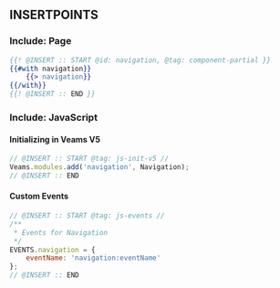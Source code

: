 
## INSERTPOINTS

### Include: Page

``` hbs
{{! @INSERT :: START @id: navigation, @tag: component-partial }}
{{#with navigation}}
	{{> navigation}}
{{/with}}
{{! @INSERT :: END }}
```

### Include: JavaScript

#### Initializing in Veams V5
``` js
// @INSERT :: START @tag: js-init-v5 //
Veams.modules.add('navigation', Navigation);
// @INSERT :: END
```

#### Custom Events
``` js
// @INSERT :: START @tag: js-events //
/**
 * Events for Navigation
 */
EVENTS.navigation = {
	eventName: 'navigation:eventName'
};
// @INSERT :: END
```
